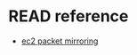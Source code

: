 # READ reference
- [ec2 packet mirroring](https://sola99.tistory.com/467?fbclid=IwAR31LutbOVMzjhQa7Jhscz5R88oVtjPWFESGr4YvjBOKVvuNPIBabM9oIZo)
